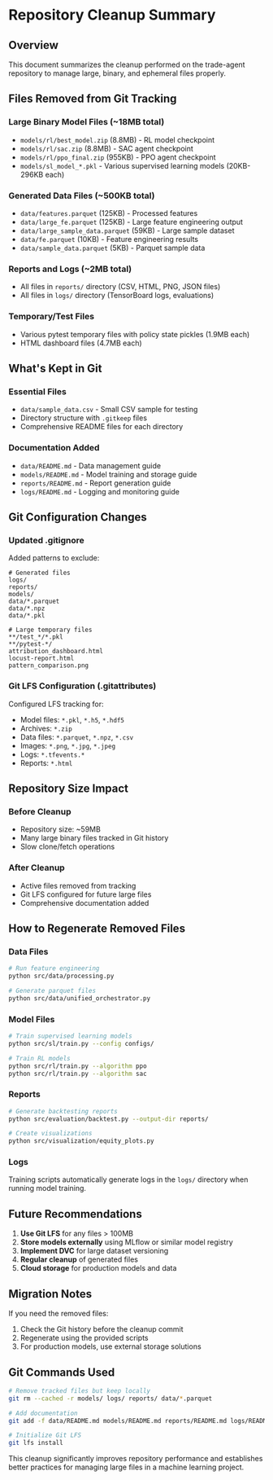 # Repository Cleanup Summary

## Overview
This document summarizes the cleanup performed on the trade-agent repository to manage large, binary, and ephemeral files properly.

## Files Removed from Git Tracking

### Large Binary Model Files (~18MB total)
- `models/rl/best_model.zip` (8.8MB) - RL model checkpoint
- `models/rl/sac.zip` (8.8MB) - SAC agent checkpoint  
- `models/rl/ppo_final.zip` (955KB) - PPO agent checkpoint
- `models/sl_model_*.pkl` - Various supervised learning models (20KB-296KB each)

### Generated Data Files (~500KB total)
- `data/features.parquet` (125KB) - Processed features
- `data/large_fe.parquet` (125KB) - Large feature engineering output
- `data/large_sample_data.parquet` (59KB) - Large sample dataset
- `data/fe.parquet` (10KB) - Feature engineering results
- `data/sample_data.parquet` (5KB) - Parquet sample data

### Reports and Logs (~2MB total)
- All files in `reports/` directory (CSV, HTML, PNG, JSON files)
- All files in `logs/` directory (TensorBoard logs, evaluations)

### Temporary/Test Files
- Various pytest temporary files with policy state pickles (1.9MB each)
- HTML dashboard files (4.7MB each)

## What's Kept in Git

### Essential Files
- `data/sample_data.csv` - Small CSV sample for testing
- Directory structure with `.gitkeep` files
- Comprehensive README files for each directory

### Documentation Added
- `data/README.md` - Data management guide
- `models/README.md` - Model training and storage guide  
- `reports/README.md` - Report generation guide
- `logs/README.md` - Logging and monitoring guide

## Git Configuration Changes

### Updated .gitignore
Added patterns to exclude:
```
# Generated files
logs/
reports/
models/
data/*.parquet
data/*.npz
data/*.pkl

# Large temporary files
**/test_*/*.pkl
**/pytest-*/
attribution_dashboard.html
locust-report.html
pattern_comparison.png
```

### Git LFS Configuration (.gitattributes)
Configured LFS tracking for:
- Model files: `*.pkl`, `*.h5`, `*.hdf5`
- Archives: `*.zip`
- Data files: `*.parquet`, `*.npz`, `*.csv`
- Images: `*.png`, `*.jpg`, `*.jpeg`
- Logs: `*.tfevents.*`
- Reports: `*.html`

## Repository Size Impact

### Before Cleanup
- Repository size: ~59MB
- Many large binary files tracked in Git history
- Slow clone/fetch operations

### After Cleanup  
- Active files removed from tracking
- Git LFS configured for future large files
- Comprehensive documentation added

## How to Regenerate Removed Files

### Data Files
```bash
# Run feature engineering
python src/data/processing.py

# Generate parquet files
python src/data/unified_orchestrator.py
```

### Model Files
```bash
# Train supervised learning models
python src/sl/train.py --config configs/

# Train RL models
python src/rl/train.py --algorithm ppo
python src/rl/train.py --algorithm sac
```

### Reports
```bash
# Generate backtesting reports
python src/evaluation/backtest.py --output-dir reports/

# Create visualizations
python src/visualization/equity_plots.py
```

### Logs
Training scripts automatically generate logs in the `logs/` directory when running model training.

## Future Recommendations

1. **Use Git LFS** for any files > 100MB
2. **Store models externally** using MLflow or similar model registry
3. **Implement DVC** for large dataset versioning
4. **Regular cleanup** of generated files
5. **Cloud storage** for production models and data

## Migration Notes

If you need the removed files:
1. Check the Git history before the cleanup commit
2. Regenerate using the provided scripts
3. For production models, use external storage solutions

## Git Commands Used

```bash
# Remove tracked files but keep locally
git rm --cached -r models/ logs/ reports/ data/*.parquet

# Add documentation
git add -f data/README.md models/README.md reports/README.md logs/README.md

# Initialize Git LFS
git lfs install
```

This cleanup significantly improves repository performance and establishes better practices for managing large files in a machine learning project.
